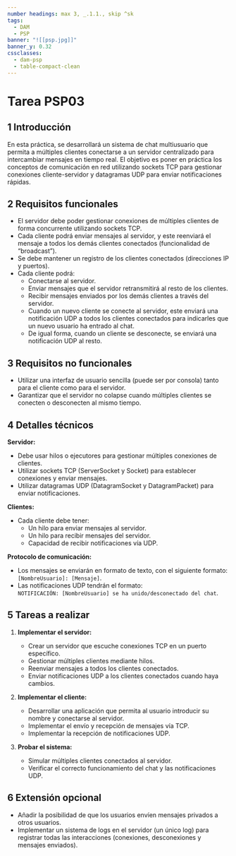 ```yaml
---
number headings: max 3, _.1.1., skip ^sk
tags:
  - DAM
  - PSP
banner: "![[psp.jpg]]"
banner_y: 0.32
cssclasses:
  - dam-psp
  - table-compact-clean
---
```


# Tarea PSP03
## 1 Introducción

En esta práctica, se desarrollará un sistema de chat multiusuario que permita a múltiples clientes conectarse a un servidor centralizado para intercambiar mensajes en tiempo real. El objetivo es poner en práctica los conceptos de comunicación en red utilizando sockets TCP para gestionar conexiones cliente-servidor y datagramas UDP para enviar notificaciones rápidas.

## 2 Requisitos funcionales

- El servidor debe poder gestionar conexiones de múltiples clientes de forma concurrente utilizando sockets TCP.
- Cada cliente podrá enviar mensajes al servidor, y este reenviará el mensaje a todos los demás clientes conectados (funcionalidad de “broadcast”).
- Se debe mantener un registro de los clientes conectados (direcciones IP y puertos).
- Cada cliente podrá:
	- Conectarse al servidor.
	- Enviar mensajes que el servidor retransmitirá al resto de los clientes.
	- Recibir mensajes enviados por los demás clientes a través del servidor.
	- Cuando un nuevo cliente se conecte al servidor, este enviará una notificación UDP a todos los clientes conectados para indicarles que un nuevo usuario ha entrado al chat.
	- De igual forma, cuando un cliente se desconecte, se enviará una notificación UDP al resto.

## 3 Requisitos no funcionales

- Utilizar una interfaz de usuario sencilla (puede ser por consola) tanto para el cliente como para el servidor.
- Garantizar que el servidor no colapse cuando múltiples clientes se conecten o desconecten al mismo tiempo.

## 4 Detalles técnicos

**Servidor:**

- Debe usar hilos o ejecutores para gestionar múltiples conexiones de clientes.
- Utilizar sockets TCP (ServerSocket y Socket) para establecer conexiones y enviar mensajes.
- Utilizar datagramas UDP (DatagramSocket y DatagramPacket) para enviar notificaciones.

**Clientes:**

- Cada cliente debe tener:
	- Un hilo para enviar mensajes al servidor.
	- Un hilo para recibir mensajes del servidor.
	- Capacidad de recibir notificaciones vía UDP.

**Protocolo de comunicación:**

- Los mensajes se enviarán en formato de texto, con el siguiente formato:  
	`[NombreUsuario]: [Mensaje]`.
- Las notificaciones UDP tendrán el formato:  
	`NOTIFICACIÓN: [NombreUsuario] se ha unido/desconectado del chat`.

## 5 Tareas a realizar

1. **Implementar el servidor:**
	
	- Crear un servidor que escuche conexiones TCP en un puerto específico.
	- Gestionar múltiples clientes mediante hilos.
	- Reenviar mensajes a todos los clientes conectados.
	- Enviar notificaciones UDP a los clientes conectados cuando haya cambios.
2. **Implementar el cliente:**
	
	- Desarrollar una aplicación que permita al usuario introducir su nombre y conectarse al servidor.
	- Implementar el envío y recepción de mensajes vía TCP.
	- Implementar la recepción de notificaciones UDP.
3. **Probar el sistema:**
	
	- Simular múltiples clientes conectados al servidor.
	- Verificar el correcto funcionamiento del chat y las notificaciones UDP.

## 6 Extensión opcional

- Añadir la posibilidad de que los usuarios envíen mensajes privados a otros usuarios.
- Implementar un sistema de logs en el servidor (un único log) para registrar todas las interacciones (conexiones, desconexiones y mensajes enviados).
